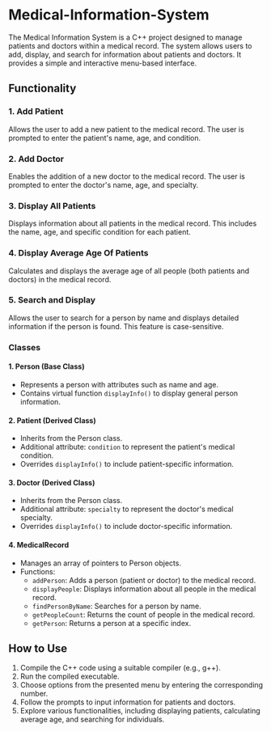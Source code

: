 # Medical-Information-System
The Medical Information System is a C++ project designed to manage patients and doctors within a medical record. The system allows users to add, display, and search for information about patients and doctors. It provides a simple and interactive menu-based interface.

## Functionality

### 1. Add Patient
Allows the user to add a new patient to the medical record. The user is prompted to enter the patient's name, age, and condition.

### 2. Add Doctor
Enables the addition of a new doctor to the medical record. The user is prompted to enter the doctor's name, age, and specialty.

### 3. Display All Patients
Displays information about all patients in the medical record. This includes the name, age, and specific condition for each patient.

### 4. Display Average Age Of Patients
Calculates and displays the average age of all people (both patients and doctors) in the medical record.

### 5. Search and Display
Allows the user to search for a person by name and displays detailed information if the person is found. This feature is case-sensitive.

### Classes

#### 1. Person (Base Class)
- Represents a person with attributes such as name and age.
- Contains virtual function `displayInfo()` to display general person information.

#### 2. Patient (Derived Class)
- Inherits from the Person class.
- Additional attribute: `condition` to represent the patient's medical condition.
- Overrides `displayInfo()` to include patient-specific information.

#### 3. Doctor (Derived Class)
- Inherits from the Person class.
- Additional attribute: `specialty` to represent the doctor's medical specialty.
- Overrides `displayInfo()` to include doctor-specific information.

#### 4. MedicalRecord
- Manages an array of pointers to Person objects.
- Functions:
  - `addPerson`: Adds a person (patient or doctor) to the medical record.
  - `displayPeople`: Displays information about all people in the medical record.
  - `findPersonByName`: Searches for a person by name.
  - `getPeopleCount`: Returns the count of people in the medical record.
  - `getPerson`: Returns a person at a specific index.

## How to Use

1. Compile the C++ code using a suitable compiler (e.g., g++).
2. Run the compiled executable.
3. Choose options from the presented menu by entering the corresponding number.
4. Follow the prompts to input information for patients and doctors.
5. Explore various functionalities, including displaying patients, calculating average age, and searching for individuals.

